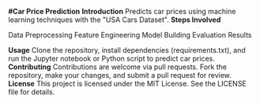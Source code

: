 **#Car Price Prediction**
**Introduction**
Predicts car prices using machine learning techniques with the "USA Cars Dataset".
**Steps Involved**

Data Preprocessing
Feature Engineering
Model Building
Evaluation
Results

**Usage**
Clone the repository, install dependencies (requirements.txt), and run the Jupyter notebook or Python script to predict car prices.
**Contributing**
Contributions are welcome via pull requests. Fork the repository, make your changes, and submit a pull request for review.
**License**
This project is licensed under the MIT License. See the LICENSE file for details.
